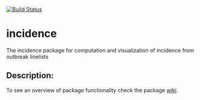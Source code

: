 [![Build Status](https://travis-ci.org/Hackout2/incidence.svg?branch=master)](https://travis-ci.org/Hackout2/incidence)

# incidence
The incidence package for computation and visualization of incidence from outbreak linelists

Description:
------------
To see an overview of package functionality check the package
[wiki](https://github.com/Hackout2/incidence).

